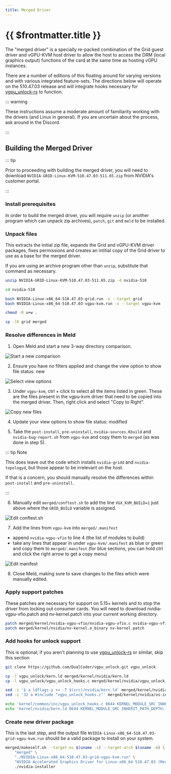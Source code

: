 ```yaml
---
title: Merged Driver
---
```


# {{ $frontmatter.title }}

The "merged driver" is a specially re-packed combination of the Grid guest driver and vGPU-KVM host driver to allow the host to access the DRM (local graphics output) functions of the card at the same time as hosting vGPU instances.

There are a number of editions of this floating around for varying versions and with various integrated feature-sets. The directions below will operate on the 510.47.03 release and will integrate hooks necessary for [vgpu_unlock-rs](vgpu-unlock-rs.md) to function.

::: warning

These instructions assume a moderate amount of familiarity working with the drivers (and Linux in general). If you are uncertain about the process, ask around in the Discord.

:::

## Building the Merged Driver

::: tip

Prior to proceeding with building the merged driver, you will need to download `NVIDIA-GRID-Linux-KVM-510.47.03-511.65.zip` from NVIDIA's customer portal.

:::

### Install prerequisites

In order to build the merged driver, you will require `unzip` (or another program which can unpack zip archives), `patch`, `git` and `meld` to be installed.

### Unpack files

This extracts the initial zip file, expands the Grid and vGPU-KVM driver packages, fixes permissions and creates an intitial copy of the Grid driver to use as a base for the merged driver.

If you are using an archive program other than `unzip`, substitute that command as necessary.

``` sh
unzip NVIDIA-GRID-Linux-KVM-510.47.03-511.65.zip -d nvidia-510

cd nvidia-510

bash NVIDIA-Linux-x86_64-510.47.03-grid.run -x --target grid
bash NVIDIA-Linux-x86_64-510.47.03-vgpu-kvm.run -x --target vgpu-kvm

chmod -R u+w .

cp -lR grid merged
```

### Resolve differences in Meld

1. Open Meld and start a new 3-way directory comparison.

![Start a new comparison](./img/1_start-a-new-comparison.png)

2. Ensure you have no filters applied and change the view option to show file status: new

![Select view options](./img/2_select-view-options.png)

3. Under `vgpu-kvm`, ctrl + click to select all the items listed in green. These are the files present in the vgpu-kvm driver that need to be copied into the merged driver. Then, right click and select "Copy to Right".

![Copy new files](./img/3_select-and-copy.png)

4. Update your view options to show file status: modified

5. Take the `post-install`, `pre-uninstall`, `nvidia-sources.Kbuild` and `nvidia-bug-report.sh` from `vgpu-kvm` and copy them to `merged` (as was done in step 5).

::: tip Note

This does leave out the code which installs `nvidia-gridd` and `nvidia-topologyd`, but those appear to be irrelevant on the host.

If that is a concern, you should manually resolve the differences within `post-install` and `pre-uninstall`.

:::

6. Manually edit `merged/conftest.sh` to add the line `VGX_KVM_BUILD=1` just above where the `GRID_BUILD` variable is assigned.

![Edit conftest.sh](./img/6_edit-conftest-sh.png)

7. Add the lines from `vgpu-kvm` into `merged/.manifest`
- append `nvidia-vgpu-vfio` to line 4 (the list of modules to build)
- take any lines that appear in under `vgpu-kvm/.manifest` as blue or green and copy them to `merged/.manifest` (for blue sections, you can hold ctrl and click the right arrow to get a copy menu)

![Edit manifest](./img/7_edit-manifest.png)

8. Close Meld, making sure to save changes to the files which were manually edited.

### Apply support patches

These patches are necessary for support on 5.15+ kernels and to stop the driver from locking out consumer cards. You will need to download <a :href="$withBase('/patches/510.47.03/nvidia-vgpu-vfio.patch')">nvidia-vgpu-vfio.patch</a> and <a :href="$withBase('/patches/510.47.03/nv-kernel.patch')">nv-kernel.patch</a> into your current working directory.

``` sh
patch merged/kernel/nvidia-vgpu-vfio/nvidia-vgpu-vfio.c nvidia-vgpu-vfio.patch
patch merged/kernel/nvidia/nv-kernel.o_binary nv-kernel.patch
```

### Add hooks for unlock support

This is optional; if you aren't planning to use [vgpu_unlock-rs](vgpu-unlock-rs.md) or similar, skip this section

``` sh
git clone https://github.com/DualCoder/vgpu_unlock.git vgpu_unlock

cp -l vgpu_unlock/kern.ld merged/kernel/nvidia/kern.ld
cp -l vgpu_unlock/vgpu_unlock_hooks.c merged/kernel/nvidia/vgpu_unlock_hooks.c

sed -i '$ a ldflags-y += -T $(src)/nvidia/kern.ld' merged/kernel/nvidia/nvidia.Kbuild
sed -i '32 a #include "vgpu_unlock_hooks.c"' merged/kernel/nvidia/os-interface.c

echo 'kernel/common/inc/vgpu_unlock_hooks.c 0644 KERNEL_MODULE_SRC INHERIT_PATH_DEPTH:1 MODULE:vgpu' >> merged/.manifest
echo 'kernel/nvidia/kern.ld 0644 KERNEL_MODULE_SRC INHERIT_PATH_DEPTH:1 MODULE:resman' >> merged/.manifest
```

### Create new driver package

This is the last step, and the output file `NVIDIA-Linux-x86_64-510.47.03-grid-vgpu-kvm.run` should be a valid package to install on your system.

``` sh
merged/makeself.sh --target-os $(uname -s) --target-arch $(uname -m) \
	"merged" \
	"./NVIDIA-Linux-x86_64-510.47.03-grid-vgpu-kvm.run" \
	"NVIDIA Accelerated Graphics Driver for Linux-x86_64 510.47.03 (Merged) w/ Unlock Hooks" \
	./nvidia-installer
```
